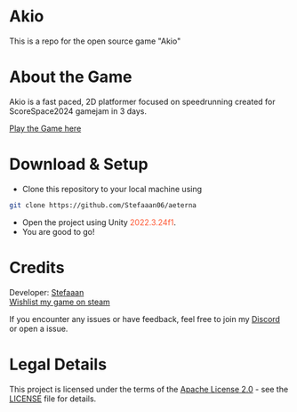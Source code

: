 # Akio 
This is a repo for the open source game "Akio" 

# About the Game
Akio is a fast paced, 2D platformer focused on speedrunning created for ScoreSpace2024 gamejam in 3 days. 

[Play the Game here](https://stefaaan06.itch.io/akio)
# Download & Setup
- Clone this repository to your local machine using 
 ``` bash
git clone https://github.com/Stefaaan06/aeterna
```
- Open the project using Unity <span style="color:#ff5733;">2022.3.24f1</span>.
- You are good to go!

# Credits

Developer: [Stefaaan](https://twitter.com/Stefaaan06)  
[Wishlist my game on steam](https://store.steampowered.com/news/app/2547010/view/3676680576869832935)
    
If you encounter any issues or have feedback, feel free to join my [Discord](https://discord.gg/VYUedn5bWE) or open a issue. 

# Legal Details

This project is licensed under the terms of the [Apache License 2.0](https://opensource.org/licenses/Apache-2.0) - see the [LICENSE](LICENSE) file for details.
